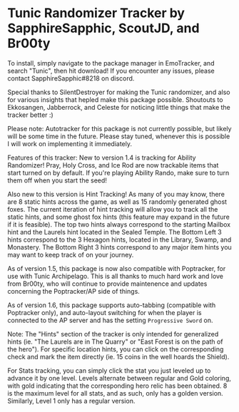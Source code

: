 # Tunic Randomizer Tracker by SapphireSapphic, ScoutJD, and Br00ty

To install, simply navigate to the package manager in EmoTracker, and search "Tunic", then hit download!
If you encounter any issues, please contact SapphireSapphic#8218 on discord.

Special thanks to SilentDestroyer for making the Tunic randomizer, and also for various insights that hepled make this package possible.
Shoutouts to Ekkosangen, Jabberrock, and Celeste for noticing little things that make the tracker better :)

Please note: Autotracker for this package is not currently possible, but likely will be some time in the future. Please stay tuned, whenever this is possible I will work on implementing it immediately.

Features of this tracker:
New to version 1.4 is tracking for Ability Randomizer! Pray, Holy Cross, and Ice Rod are now trackable items that start turned on by default. If you're playing Ability Rando, make sure to turn them off when you start the seed!

Also new to this version is Hint Tracking! As many of you may know, there are 8 static hints across the game, as well as 15 randomly generated ghost foxes. The current iteration of hint tracking will allow you to track all the static hints, and some ghost fox hints (this feature may expand in the future if it is feasible).
The top two hints always correspond to the starting Mailbox hint and the Laurels hint located in the Sealed Temple.
The Bottom Left 3 hints correspond to the 3 Hexagon hints, located in the Library, Swamp, and Monastery.
The Bottom Right 3 hints correspond to any major item hints you may want to keep track of on your journey.

As of version 1.5, this package is now also compatible with Poptracker, for use with Tunic Archipelago. This is all thanks to much hard work and love from Br00ty, who will continue to provide maintenence and updates concerning the Poptracker/AP side of things.

As of version 1.6, this package supports auto-tabbing (compatible with Poptracker only), and auto-layout switching for when the player is connected to the AP server and has the setting `Progressive Sword` on.

Note: The "Hints" section of the tracker is only intended for generalized hints (ie. "The Laurels are in The Quarry" or "East Forest is on the path of the hero"). For specific location hints, you can click on the corresponding check and mark the item directly (ie. 15 coins in the well hoards the Shield).

For Stats tracking, you can simply click the stat you just leveled up to advance it by one level. Levels alternate between regular and Gold coloring, with gold indicating that the corresponding hero relic has been obtained. 8 is the maximum level for all stats, and as such, only has a golden version. Similarly, Level 1 only has a regular version.
